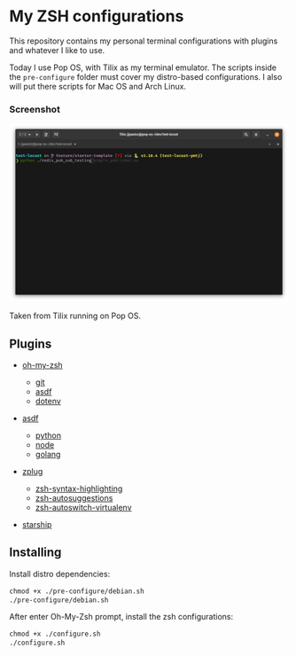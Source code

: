 # My ZSH configurations

This repository contains my personal terminal configurations with plugins and whatever I like to use. 

Today I use Pop OS, with Tilix as my terminal emulator. The scripts inside the `pre-configure` folder must cover my distro-based configurations. I also will put there scripts for Mac OS and Arch Linux.

### Screenshot

![](./screenshot.png)

Taken from Tilix running on Pop OS.

## Plugins

- [oh-my-zsh](https://github.com/ohmyzsh/ohmyzsh/)
    - [git](https://github.com/ohmyzsh/ohmyzsh/tree/master/plugins/git)
    - [asdf](https://github.com/ohmyzsh/ohmyzsh/tree/master/plugins/asdf)
    - [dotenv](https://github.com/ohmyzsh/ohmyzsh/tree/master/plugins/dotenv)

- [asdf](https://github.com/asdf-vm/asdf)
    - [python](https://github.com/asdf-community/asdf-python)
    - [node](https://github.com/asdf-vm/asdf-nodejs)
    - [golang](https://github.com/kennyp/asdf-golang)

- [zplug](https://github.com/zplug/zplug)
    - [zsh-syntax-highlighting](https://github.com/zsh-users/zsh-syntax-highlighting)
    - [zsh-autosuggestions](https://github.com/zsh-users/zsh-autosuggestions)
    - [zsh-autoswitch-virtualenv](https://github.com/MichaelAquilina/zsh-autoswitch-virtualenv)

- [starship](https://github.com/starship/starship)

## Installing

Install distro dependencies:

```shell
chmod +x ./pre-configure/debian.sh
./pre-configure/debian.sh
```

After enter Oh-My-Zsh prompt, install the zsh configurations:

```shell
chmod +x ./configure.sh
./configure.sh
```
